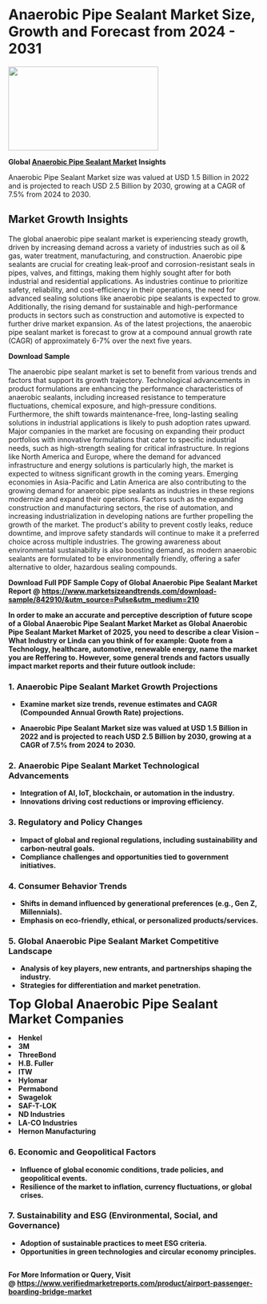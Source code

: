 <H1>Anaerobic Pipe Sealant Market Size, Growth and Forecast from 2024 - 2031</H1><img class="aligncenter size-medium wp-image-584254" src="https://thirdeyenews.in/wp-content/uploads/2024/09/Global-Market-Research-300x168.jpeg" alt="" width="300" height="168" /><p><strong>Global&nbsp;<a href="https://www.marketsizeandtrends.com/download-sample/842910/&amp;utm_source=Pulse&amp;utm_medium=210">Anaerobic Pipe Sealant Market</a> Insights</strong></p><p>Anaerobic Pipe Sealant Market size was valued at USD 1.5 Billion in 2022 and is projected to reach USD 2.5 Billion by 2030, growing at a CAGR of 7.5% from 2024 to 2030.</p><p><h2>Market Growth Insights</h2> <p>The global anaerobic pipe sealant market is experiencing steady growth, driven by increasing demand across a variety of industries such as oil & gas, water treatment, manufacturing, and construction. Anaerobic pipe sealants are crucial for creating leak-proof and corrosion-resistant seals in pipes, valves, and fittings, making them highly sought after for both industrial and residential applications. As industries continue to prioritize safety, reliability, and cost-efficiency in their operations, the need for advanced sealing solutions like anaerobic pipe sealants is expected to grow. Additionally, the rising demand for sustainable and high-performance products in sectors such as construction and automotive is expected to further drive market expansion. As of the latest projections, the anaerobic pipe sealant market is forecast to grow at a compound annual growth rate (CAGR) of approximately 6-7% over the next five years.</p> <p><strong>Download Sample</strong></p> <p>The anaerobic pipe sealant market is set to benefit from various trends and factors that support its growth trajectory. Technological advancements in product formulations are enhancing the performance characteristics of anaerobic sealants, including increased resistance to temperature fluctuations, chemical exposure, and high-pressure conditions. Furthermore, the shift towards maintenance-free, long-lasting sealing solutions in industrial applications is likely to push adoption rates upward. Major companies in the market are focusing on expanding their product portfolios with innovative formulations that cater to specific industrial needs, such as high-strength sealing for critical infrastructure. In regions like North America and Europe, where the demand for advanced infrastructure and energy solutions is particularly high, the market is expected to witness significant growth in the coming years. Emerging economies in Asia-Pacific and Latin America are also contributing to the growing demand for anaerobic pipe sealants as industries in these regions modernize and expand their operations. Factors such as the expanding construction and manufacturing sectors, the rise of automation, and increasing industrialization in developing nations are further propelling the growth of the market. The product's ability to prevent costly leaks, reduce downtime, and improve safety standards will continue to make it a preferred choice across multiple industries. The growing awareness about environmental sustainability is also boosting demand, as modern anaerobic sealants are formulated to be environmentally friendly, offering a safer alternative to older, hazardous sealing compounds.</p> <p><strong></p><p><span class=""><strong>Download Full PDF Sample Copy of Global Anaerobic Pipe Sealant Market Report</strong> @ <a href="https://www.marketsizeandtrends.com/download-sample/842910/&amp;utm_source=Pulse&amp;utm_medium=210" target="_blank">https://www.marketsizeandtrends.com/download-sample/842910/&amp;utm_source=Pulse&amp;utm_medium=210</a></span></p><p>In order to make an accurate and perceptive description of future scope of a Global&nbsp;Anaerobic Pipe Sealant Market Market as Global&nbsp;Anaerobic Pipe Sealant Market Market of 2025, you need to describe a clear Vision &ndash; What Industry or Linda can you think of for example: Quote from a Technology, healthcare, automotive, renewable energy, name the market you are Reffering to. However, some general trends and factors usually impact market reports and their future outlook include:</p><h3>1.&nbsp;<strong>Anaerobic Pipe Sealant Market Growth Projections</strong></h3><ul><li>Examine market size trends, revenue estimates and CAGR (Compounded Annual Growth Rate) projections.</li><li><p>Anaerobic Pipe Sealant Market size was valued at USD 1.5 Billion in 2022 and is projected to reach USD 2.5 Billion by 2030, growing at a CAGR of 7.5% from 2024 to 2030.</p></li></ul><h3>2.&nbsp;<strong>Anaerobic Pipe Sealant Market Technological Advancements</strong></h3><ul><li>Integration of AI, IoT, blockchain, or automation in the industry.</li><li>Innovations driving cost reductions or improving efficiency.</li></ul><h3>3.&nbsp;<strong>Regulatory and Policy Changes</strong></h3><ul><li>Impact of global and regional regulations, including sustainability and carbon-neutral goals.</li><li>Compliance challenges and opportunities tied to government initiatives.</li></ul><h3>4.&nbsp;<strong>Consumer Behavior Trends</strong></h3><ul><li>Shifts in demand influenced by generational preferences (e.g., Gen Z, Millennials).</li><li>Emphasis on eco-friendly, ethical, or personalized products/services.</li></ul><h3>5.&nbsp;<strong>Global Anaerobic Pipe Sealant Market Competitive Landscape</strong></h3><ul><li>Analysis of key players, new entrants, and partnerships shaping the industry.</li><li>Strategies for differentiation and market penetration.</li></ul><p data-pm-slice="1 1 []"><span style="color: inherit; font-family: inherit; font-size: 25px;">Top Global Anaerobic Pipe Sealant Market Companies</span></p><div class="" data-test-id=""><p><li>Henkel</li><li> 3M</li><li> ThreeBond</li><li> H.B. Fuller</li><li> ITW</li><li> Hylomar</li><li> Permabond</li><li> Swagelok</li><li> SAF-T-LOK</li><li> ND Industries</li><li> LA-CO Industries</li><li> Hernon Manufacturing</li></p></div><h3>6.&nbsp;<strong>Economic and Geopolitical Factors</strong></h3><ul><li>Influence of global economic conditions, trade policies, and geopolitical events.</li><li>Resilience of the market to inflation, currency fluctuations, or global crises.</li></ul><h3>7.&nbsp;<strong>Sustainability and ESG (Environmental, Social, and Governance)</strong></h3><ul><li>Adoption of sustainable practices to meet ESG criteria.</li><li>Opportunities in green technologies and circular economy principles.</li></ul><h2><strong style="font-size: 14px;">For More Information or Query, Visit @&nbsp;</strong><a style="background-color: #ffffff; font-size: 14px;" href="https://www.marketsizeandtrends.com/report/anaerobic-pipe-sealant-market/" target="_blank">https://www.verifiedmarketreports.com/product/airport-passenger-boarding-bridge-market</a></h2>
